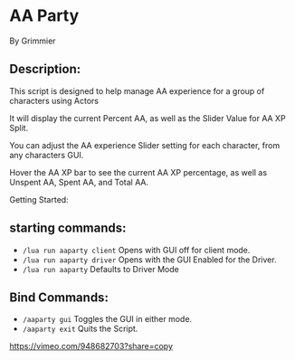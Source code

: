 # AA Party

By Grimmier

## Description: 

This script is designed to help manage AA experience for a group of characters using Actors

It will display the current Percent AA, as well as the Slider Value for AA XP Split.

You can adjust the AA experience Slider setting for each character, from any characters GUI.

Hover the AA XP bar to see the current AA XP percentage, as well as Unspent AA, Spent AA, and Total AA.

Getting Started: 

## starting commands:

* ```/lua run aaparty client``` Opens with GUI off for client mode.
* ```/lua run aaparty driver``` Opens with the GUI Enabled for the Driver.
* ```/lua run aaparty``` Defaults to Driver Mode

## Bind Commands:

* ```/aaparty gui```  Toggles the GUI in either mode.
* ```/aaparty exit``` Quits the Script.

https://vimeo.com/948682703?share=copy

